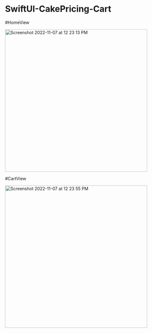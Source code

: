 # SwiftUI-CakePricing-Cart
#HomeView

<img width="468" alt="Screenshot 2022-11-07 at 12 23 13 PM" src="https://user-images.githubusercontent.com/35794198/200287860-aac268d8-e891-490a-8dce-7d611dcf0e6d.png">

#CartView

<img width="468" alt="Screenshot 2022-11-07 at 12 23 55 PM" src="https://user-images.githubusercontent.com/35794198/200287885-068685a6-a6f4-4c55-9e42-00254bc3c0aa.png">
